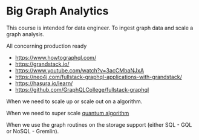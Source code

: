 # Big Graph Analytics

This course is intended for data engineer. To ingest graph data and scale a graph analysis.

All concerning production ready

* https://www.howtographql.com/
* https://grandstack.io/
* https://www.youtube.com/watch?v=3acCMbaNJxA
* https://neo4j.com/fullstack-graphql-applications-with-grandstack/
* https://hasura.io/learn/
* https://github.com/GraphQLCollege/fullstack-graphql

When we need to scale up or scale out on a algorithm. 

When we need to super scale [quantum algorithm](https://docs.ocean.dwavesys.com/en/stable/docs_dnx/sdk_index.html)

When we use the graph routines on the storage support (either SQL - GQL or NoSQL - Gremlin). 

